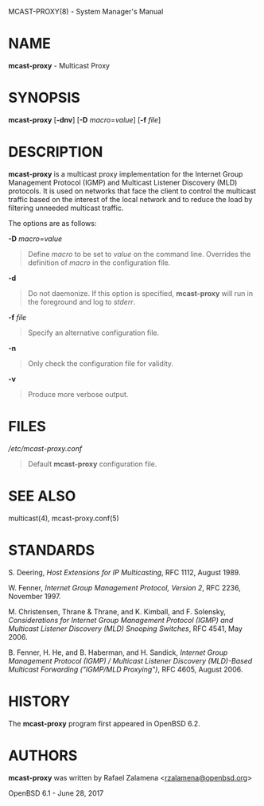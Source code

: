 MCAST-PROXY(8) - System Manager's Manual

# NAME

**mcast-proxy** - Multicast Proxy

# SYNOPSIS

**mcast-proxy**
\[**-dnv**]
\[**-D**&nbsp;*macro*=*value*]
\[**-f**&nbsp;*file*]

# DESCRIPTION

**mcast-proxy**
is a multicast proxy implementation for the Internet Group Management
Protocol (IGMP) and Multicast Listener Discovery (MLD) protocols.
It is used on networks that face the client to control the multicast
traffic based on the interest of the local network and to reduce the
load by filtering unneeded multicast traffic.

The options are as follows:

**-D** *macro*=*value*

> Define
> *macro*
> to be set to
> *value*
> on the command line.
> Overrides the definition of
> *macro*
> in the configuration file.

**-d**

> Do not daemonize.
> If this option is specified,
> **mcast-proxy**
> will run in the foreground and log to
> *stderr*.

**-f** *file*

> Specify an alternative configuration file.

**-n**

> Only check the configuration file for validity.

**-v**

> Produce more verbose output.

# FILES

*/etc/mcast-proxy.conf*

> Default
> **mcast-proxy**
> configuration file.

# SEE ALSO

multicast(4),
mcast-proxy.conf(5)

# STANDARDS

S. Deering,
*Host Extensions for IP Multicasting*,
RFC 1112,
August 1989.

W. Fenner,
*Internet Group Management Protocol, Version 2*,
RFC 2236,
November 1997.

M. Christensen,
Thrane & Thrane, and
K. Kimball, and
F. Solensky,
*Considerations for Internet Group Management Protocol (IGMP) and Multicast Listener Discovery (MLD) Snooping Switches*,
RFC 4541,
May 2006.

B. Fenner,
H. He, and
B. Haberman, and
H. Sandick,
*Internet Group Management Protocol (IGMP) / Multicast Listener Discovery (MLD)-Based Multicast Forwarding ("IGMP/MLD Proxying")*,
RFC 4605,
August 2006.

# HISTORY

The
**mcast-proxy**
program first appeared in
OpenBSD 6.2.

# AUTHORS

**mcast-proxy**
was written by
Rafael Zalamena &lt;[rzalamena@openbsd.org](mailto:rzalamena@openbsd.org)&gt;

OpenBSD 6.1 - June 28, 2017
